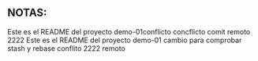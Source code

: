 ## NOTAS:
Este es el README del proyecto demo-01conflicto
concflicto
comit remoto 2222
Este es el README del proyecto demo-01
cambio para comprobar stash y rebase
conflito 2222 remoto
